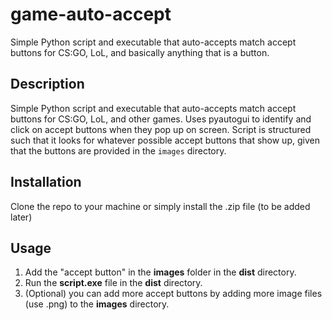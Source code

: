 # game-auto-accept
Simple Python script and executable that auto-accepts match accept buttons for CS:GO, LoL, and basically anything that is a button.

## Description
Simple Python script and executable that auto-accepts match accept buttons for CS:GO, LoL, and other games. Uses pyautogui to identify and click on accept buttons when they pop up on screen. Script is structured such that it looks for whatever possible accept buttons that show up, given that the buttons are provided in the `images` directory.

## Installation
Clone the repo to your machine or simply install the .zip file (to be added later)

## Usage
1. Add the "accept button" in the **images** folder in the **dist** directory. 
2. Run the **script.exe** file in the **dist** directory.
3. (Optional) you can add more accept buttons by adding more image files (use .png) to the **images** directory.




